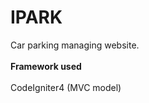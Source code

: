 # IPARK
Car parking managing website.
<br>
<br>
**Framework used**
<br>
<br>
CodeIgniter4 (MVC model)
